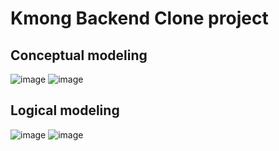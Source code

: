 # Kmong Backend Clone project
## Conceptual modeling
![image](https://user-images.githubusercontent.com/72315719/226109177-a5fef2e3-30ea-4629-84d8-f508c5269e38.png)
![image](https://user-images.githubusercontent.com/72315719/226109254-54ce530d-bc1f-43f6-82fe-d06f01729e0d.png)

## Logical modeling
![image](https://user-images.githubusercontent.com/72315719/226109332-cc1e991e-be7e-459e-8084-960e5ac30d36.png)
![image](https://user-images.githubusercontent.com/72315719/226109343-640ab880-8def-40c6-80dc-b062c6ffdcc1.png)
